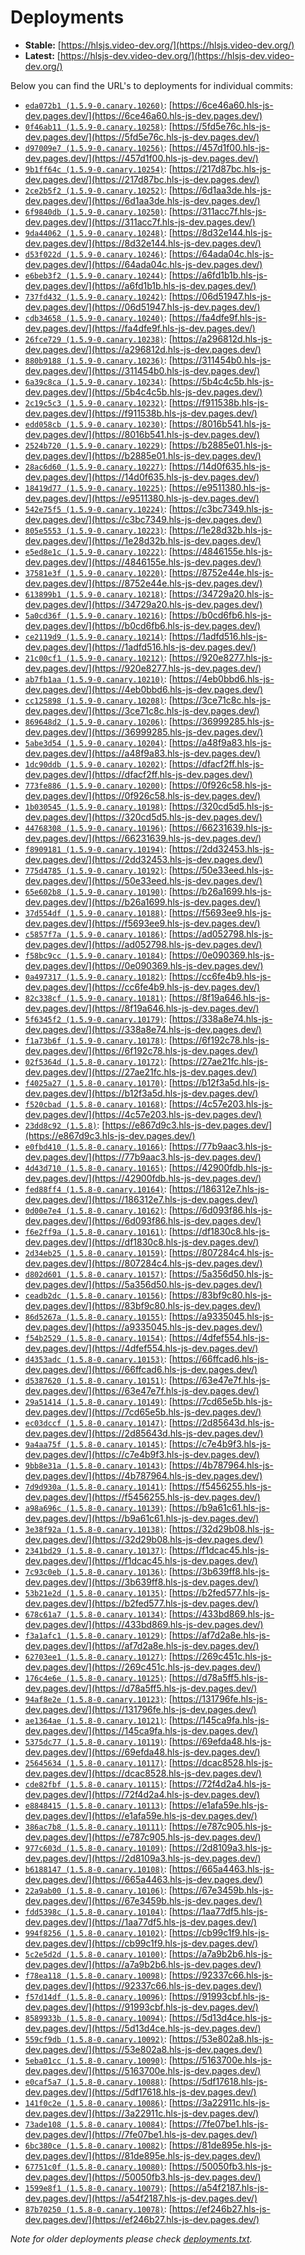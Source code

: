 # Deployments

- **Stable:** [https://hlsjs.video-dev.org/](https://hlsjs.video-dev.org/)
- **Latest:** [https://hlsjs-dev.video-dev.org/](https://hlsjs-dev.video-dev.org/)

Below you can find the URL's to deployments for individual commits:

- [`eda072b1 (1.5.9-0.canary.10260)`](https://github.com/video-dev/hls.js/commit/eda072b1c33f3753598d20752af124f41594c568): [https://6ce46a60.hls-js-dev.pages.dev/](https://6ce46a60.hls-js-dev.pages.dev/)
- [`0f46ab11 (1.5.9-0.canary.10258)`](https://github.com/video-dev/hls.js/commit/0f46ab111a11ded3055daf5bbab0c083e54fd422): [https://5fd5e76c.hls-js-dev.pages.dev/](https://5fd5e76c.hls-js-dev.pages.dev/)
- [`d97009e7 (1.5.9-0.canary.10256)`](https://github.com/video-dev/hls.js/commit/d97009e7c4c3ea64773fb08d61bc31ac8e126ada): [https://457d1f00.hls-js-dev.pages.dev/](https://457d1f00.hls-js-dev.pages.dev/)
- [`9b1ff64c (1.5.9-0.canary.10254)`](https://github.com/video-dev/hls.js/commit/9b1ff64c0d8291b9db794cbc3ff7dcd9c2d25e33): [https://217d87bc.hls-js-dev.pages.dev/](https://217d87bc.hls-js-dev.pages.dev/)
- [`2ce2b5f2 (1.5.9-0.canary.10252)`](https://github.com/video-dev/hls.js/commit/2ce2b5f2cb22113c7a87d8675f0dab867442e8ce): [https://6d1aa3de.hls-js-dev.pages.dev/](https://6d1aa3de.hls-js-dev.pages.dev/)
- [`6f9840db (1.5.9-0.canary.10250)`](https://github.com/video-dev/hls.js/commit/6f9840db3a52d269f52a58fd24557d7087a29a49): [https://311acc7f.hls-js-dev.pages.dev/](https://311acc7f.hls-js-dev.pages.dev/)
- [`9da44062 (1.5.9-0.canary.10248)`](https://github.com/video-dev/hls.js/commit/9da44062f6c1e78b89b331db96e53a008e732df9): [https://8d32e144.hls-js-dev.pages.dev/](https://8d32e144.hls-js-dev.pages.dev/)
- [`d53f022d (1.5.9-0.canary.10246)`](https://github.com/video-dev/hls.js/commit/d53f022d8f23b34ac3608746ca6a8d9ba5eeb644): [https://64ada04c.hls-js-dev.pages.dev/](https://64ada04c.hls-js-dev.pages.dev/)
- [`e6beb3f2 (1.5.9-0.canary.10244)`](https://github.com/video-dev/hls.js/commit/e6beb3f2ddcfe54a5de0a2d1ffddb4e4729f13ca): [https://a6fd1b1b.hls-js-dev.pages.dev/](https://a6fd1b1b.hls-js-dev.pages.dev/)
- [`737fd432 (1.5.9-0.canary.10242)`](https://github.com/video-dev/hls.js/commit/737fd4323b927065fda2177b668b805f799e3d62): [https://06d51947.hls-js-dev.pages.dev/](https://06d51947.hls-js-dev.pages.dev/)
- [`cdb34658 (1.5.9-0.canary.10240)`](https://github.com/video-dev/hls.js/commit/cdb34658a2e94c842ea95113e418859d5c2ede94): [https://fa4dfe9f.hls-js-dev.pages.dev/](https://fa4dfe9f.hls-js-dev.pages.dev/)
- [`26fce729 (1.5.9-0.canary.10238)`](https://github.com/video-dev/hls.js/commit/26fce729ffdb6ad669e9874f37b8a03cccc12b92): [https://a296812d.hls-js-dev.pages.dev/](https://a296812d.hls-js-dev.pages.dev/)
- [`880b9188 (1.5.9-0.canary.10236)`](https://github.com/video-dev/hls.js/commit/880b9188010a4b2e7b2d868a7b7846f5a7f787be): [https://311454b0.hls-js-dev.pages.dev/](https://311454b0.hls-js-dev.pages.dev/)
- [`6a39c8ca (1.5.9-0.canary.10234)`](https://github.com/video-dev/hls.js/commit/6a39c8ca15a181ea07a6c179f0df37f7e8d0bd19): [https://5b4c4c5b.hls-js-dev.pages.dev/](https://5b4c4c5b.hls-js-dev.pages.dev/)
- [`2c19c5c3 (1.5.9-0.canary.10232)`](https://github.com/video-dev/hls.js/commit/2c19c5c389557006511546a42d6efe907d0025fe): [https://f911538b.hls-js-dev.pages.dev/](https://f911538b.hls-js-dev.pages.dev/)
- [`edd058cb (1.5.9-0.canary.10230)`](https://github.com/video-dev/hls.js/commit/edd058cb43ac4102e018f5f90a2c45a1dfd60519): [https://8016b541.hls-js-dev.pages.dev/](https://8016b541.hls-js-dev.pages.dev/)
- [`2524b720 (1.5.9-0.canary.10229)`](https://github.com/video-dev/hls.js/commit/2524b720caa75a10264237a7c197aa6f5ce3d7ab): [https://b2885e01.hls-js-dev.pages.dev/](https://b2885e01.hls-js-dev.pages.dev/)
- [`28ac6d60 (1.5.9-0.canary.10227)`](https://github.com/video-dev/hls.js/commit/28ac6d60fb47eec1500058c6b752eea1d76a4c80): [https://14d0f635.hls-js-dev.pages.dev/](https://14d0f635.hls-js-dev.pages.dev/)
- [`18419d77 (1.5.9-0.canary.10225)`](https://github.com/video-dev/hls.js/commit/18419d772edb5e1642064d0ae0c789a9ee604d46): [https://e9511380.hls-js-dev.pages.dev/](https://e9511380.hls-js-dev.pages.dev/)
- [`542e75f5 (1.5.9-0.canary.10224)`](https://github.com/video-dev/hls.js/commit/542e75f5baaeb14b025521ee6f96a0420893e502): [https://c3bc7349.hls-js-dev.pages.dev/](https://c3bc7349.hls-js-dev.pages.dev/)
- [`805e5553 (1.5.9-0.canary.10223)`](https://github.com/video-dev/hls.js/commit/805e55535e1a4150c2cfbaf88f6f81bfe24a8df0): [https://1e28d32b.hls-js-dev.pages.dev/](https://1e28d32b.hls-js-dev.pages.dev/)
- [`e5ed8e1c (1.5.9-0.canary.10222)`](https://github.com/video-dev/hls.js/commit/e5ed8e1ce710dad6b50d3ab053d8f57a3ad902af): [https://4846155e.hls-js-dev.pages.dev/](https://4846155e.hls-js-dev.pages.dev/)
- [`37581e3f (1.5.9-0.canary.10220)`](https://github.com/video-dev/hls.js/commit/37581e3f919963b1f7f0a7ace62c037deaeb8242): [https://8752e44e.hls-js-dev.pages.dev/](https://8752e44e.hls-js-dev.pages.dev/)
- [`613899b1 (1.5.9-0.canary.10218)`](https://github.com/video-dev/hls.js/commit/613899b1b4ca0de391965ca557a9b396a0bc7f5c): [https://34729a20.hls-js-dev.pages.dev/](https://34729a20.hls-js-dev.pages.dev/)
- [`5a0cd36f (1.5.9-0.canary.10216)`](https://github.com/video-dev/hls.js/commit/5a0cd36ff35ae3ac9f6c0785bf10b62f0b449b03): [https://b0cd6fb6.hls-js-dev.pages.dev/](https://b0cd6fb6.hls-js-dev.pages.dev/)
- [`ce2119d9 (1.5.9-0.canary.10214)`](https://github.com/video-dev/hls.js/commit/ce2119d9dc25823d97d31d7b8d0163574e2ca47b): [https://1adfd516.hls-js-dev.pages.dev/](https://1adfd516.hls-js-dev.pages.dev/)
- [`21c00cf1 (1.5.9-0.canary.10212)`](https://github.com/video-dev/hls.js/commit/21c00cf1a7becab3d269629719f4164e2645709a): [https://920e8277.hls-js-dev.pages.dev/](https://920e8277.hls-js-dev.pages.dev/)
- [`ab7fb1aa (1.5.9-0.canary.10210)`](https://github.com/video-dev/hls.js/commit/ab7fb1aa82d91b690de7b047678945b650dc1101): [https://4eb0bbd6.hls-js-dev.pages.dev/](https://4eb0bbd6.hls-js-dev.pages.dev/)
- [`cc125898 (1.5.9-0.canary.10208)`](https://github.com/video-dev/hls.js/commit/cc1258986ad1f0d989aac205622f3b48e4fe4845): [https://3ce71c8c.hls-js-dev.pages.dev/](https://3ce71c8c.hls-js-dev.pages.dev/)
- [`869648d2 (1.5.9-0.canary.10206)`](https://github.com/video-dev/hls.js/commit/869648d20714dda92080dfeb81b9cd6b71daa75b): [https://36999285.hls-js-dev.pages.dev/](https://36999285.hls-js-dev.pages.dev/)
- [`5abe3d54 (1.5.9-0.canary.10204)`](https://github.com/video-dev/hls.js/commit/5abe3d54c2d6998666ac050e6fc779bdcc42bb9a): [https://a48f9a83.hls-js-dev.pages.dev/](https://a48f9a83.hls-js-dev.pages.dev/)
- [`1dc90ddb (1.5.9-0.canary.10202)`](https://github.com/video-dev/hls.js/commit/1dc90ddb96c8a11241d0ebb2710f0f1dba936129): [https://dfacf2ff.hls-js-dev.pages.dev/](https://dfacf2ff.hls-js-dev.pages.dev/)
- [`773fe886 (1.5.9-0.canary.10200)`](https://github.com/video-dev/hls.js/commit/773fe886ed45cc83a015045c314763953b9a49d9): [https://0f926c58.hls-js-dev.pages.dev/](https://0f926c58.hls-js-dev.pages.dev/)
- [`1b030545 (1.5.9-0.canary.10198)`](https://github.com/video-dev/hls.js/commit/1b0305459ae85f431a7614c7cebf328c6d185c1b): [https://320cd5d5.hls-js-dev.pages.dev/](https://320cd5d5.hls-js-dev.pages.dev/)
- [`44768308 (1.5.9-0.canary.10196)`](https://github.com/video-dev/hls.js/commit/447683084891b0e316c87100f5775ab8fc143c47): [https://66231639.hls-js-dev.pages.dev/](https://66231639.hls-js-dev.pages.dev/)
- [`f8909181 (1.5.9-0.canary.10194)`](https://github.com/video-dev/hls.js/commit/f890918198f12d533a055eeba3901f9ae01da91f): [https://2dd32453.hls-js-dev.pages.dev/](https://2dd32453.hls-js-dev.pages.dev/)
- [`775d4785 (1.5.9-0.canary.10192)`](https://github.com/video-dev/hls.js/commit/775d4785d5cc914ff5b742ea899a9bbc679704d7): [https://50e33eed.hls-js-dev.pages.dev/](https://50e33eed.hls-js-dev.pages.dev/)
- [`65e602b8 (1.5.9-0.canary.10190)`](https://github.com/video-dev/hls.js/commit/65e602b8ea22d84741a481bdec35df23aa3c35bb): [https://b26a1699.hls-js-dev.pages.dev/](https://b26a1699.hls-js-dev.pages.dev/)
- [`37d554df (1.5.9-0.canary.10188)`](https://github.com/video-dev/hls.js/commit/37d554df2e806bf242d10a2207164747fa48b5de): [https://f5693ee9.hls-js-dev.pages.dev/](https://f5693ee9.hls-js-dev.pages.dev/)
- [`c5857f7a (1.5.9-0.canary.10186)`](https://github.com/video-dev/hls.js/commit/c5857f7afd72c0c05e1cfa406e311aa8cc38f4b3): [https://ad052798.hls-js-dev.pages.dev/](https://ad052798.hls-js-dev.pages.dev/)
- [`f58bc9cc (1.5.9-0.canary.10184)`](https://github.com/video-dev/hls.js/commit/f58bc9cc40907cade9ad325ea0694eb986c9a6be): [https://0e090369.hls-js-dev.pages.dev/](https://0e090369.hls-js-dev.pages.dev/)
- [`0a497317 (1.5.9-0.canary.10182)`](https://github.com/video-dev/hls.js/commit/0a497317de8e73e6ad0f35bc06c8b327e10c995f): [https://cc6fe4b9.hls-js-dev.pages.dev/](https://cc6fe4b9.hls-js-dev.pages.dev/)
- [`82c338cf (1.5.9-0.canary.10181)`](https://github.com/video-dev/hls.js/commit/82c338cf9e4cafca11b7dfcb2a3f95b08d48d630): [https://8f19a646.hls-js-dev.pages.dev/](https://8f19a646.hls-js-dev.pages.dev/)
- [`5f6345f2 (1.5.9-0.canary.10179)`](https://github.com/video-dev/hls.js/commit/5f6345f22edcfd0766f89b04c1f1e7e2b1571971): [https://338a8e74.hls-js-dev.pages.dev/](https://338a8e74.hls-js-dev.pages.dev/)
- [`f1a73b6f (1.5.9-0.canary.10178)`](https://github.com/video-dev/hls.js/commit/f1a73b6f39fe1b1f58b2292348c33dd3b890ed3c): [https://6f192c78.hls-js-dev.pages.dev/](https://6f192c78.hls-js-dev.pages.dev/)
- [`02f5364d (1.5.8-0.canary.10172)`](https://github.com/video-dev/hls.js/commit/02f5364d801847873aecd5a215f2865f68421de3): [https://27ae21fc.hls-js-dev.pages.dev/](https://27ae21fc.hls-js-dev.pages.dev/)
- [`f4025a27 (1.5.8-0.canary.10170)`](https://github.com/video-dev/hls.js/commit/f4025a27853ec21d43c75a980124fbbc7b5e206d): [https://b12f3a5d.hls-js-dev.pages.dev/](https://b12f3a5d.hls-js-dev.pages.dev/)
- [`f520cbad (1.5.8-0.canary.10168)`](https://github.com/video-dev/hls.js/commit/f520cbad23ff991c1ab3c07a55e31e875808ab67): [https://4c57e203.hls-js-dev.pages.dev/](https://4c57e203.hls-js-dev.pages.dev/)
- [`23dd8c92 (1.5.8)`](https://github.com/video-dev/hls.js/commit/23dd8c92129c16f035ffa19bf79a77263375197c): [https://e867d9c3.hls-js-dev.pages.dev/](https://e867d9c3.hls-js-dev.pages.dev/)
- [`e0fbd410 (1.5.8-0.canary.10166)`](https://github.com/video-dev/hls.js/commit/e0fbd4108af41d918a9499d6455b34bf6b7faafe): [https://77b9aac3.hls-js-dev.pages.dev/](https://77b9aac3.hls-js-dev.pages.dev/)
- [`4d43d710 (1.5.8-0.canary.10165)`](https://github.com/video-dev/hls.js/commit/4d43d7109940926859dff85dce4495716538b4ec): [https://42900fdb.hls-js-dev.pages.dev/](https://42900fdb.hls-js-dev.pages.dev/)
- [`fed88ff4 (1.5.8-0.canary.10164)`](https://github.com/video-dev/hls.js/commit/fed88ff41b8b2a05a3341805a6c3ee6f86b07d87): [https://186312e7.hls-js-dev.pages.dev/](https://186312e7.hls-js-dev.pages.dev/)
- [`0d00e7e4 (1.5.8-0.canary.10162)`](https://github.com/video-dev/hls.js/commit/0d00e7e4e72193970d3596037882a2159c2e5f6b): [https://6d093f86.hls-js-dev.pages.dev/](https://6d093f86.hls-js-dev.pages.dev/)
- [`f6e2ff9a (1.5.8-0.canary.10161)`](https://github.com/video-dev/hls.js/commit/f6e2ff9a908c472abca54a93f6e3679883ccfe51): [https://df1830c8.hls-js-dev.pages.dev/](https://df1830c8.hls-js-dev.pages.dev/)
- [`2d34eb25 (1.5.8-0.canary.10159)`](https://github.com/video-dev/hls.js/commit/2d34eb25010e3bcbbd49adb4e1f81079543f9526): [https://807284c4.hls-js-dev.pages.dev/](https://807284c4.hls-js-dev.pages.dev/)
- [`d802d601 (1.5.8-0.canary.10157)`](https://github.com/video-dev/hls.js/commit/d802d6013c7044cdfc7db6963643abbcf1b2d351): [https://5a356d50.hls-js-dev.pages.dev/](https://5a356d50.hls-js-dev.pages.dev/)
- [`ceadb2dc (1.5.8-0.canary.10156)`](https://github.com/video-dev/hls.js/commit/ceadb2dce46dde6c709c966d7585e7b1164936c0): [https://83bf9c80.hls-js-dev.pages.dev/](https://83bf9c80.hls-js-dev.pages.dev/)
- [`86d5267a (1.5.8-0.canary.10155)`](https://github.com/video-dev/hls.js/commit/86d5267abb96e8f8afc90aca3a534fe51ae7620a): [https://a9335045.hls-js-dev.pages.dev/](https://a9335045.hls-js-dev.pages.dev/)
- [`f54b2529 (1.5.8-0.canary.10154)`](https://github.com/video-dev/hls.js/commit/f54b2529edb5bc869271e8d653ac9d8876cd3d25): [https://4dfef554.hls-js-dev.pages.dev/](https://4dfef554.hls-js-dev.pages.dev/)
- [`d4353adc (1.5.8-0.canary.10153)`](https://github.com/video-dev/hls.js/commit/d4353adc285ae2df3c776e62e649e430ea2e454f): [https://66ffcad6.hls-js-dev.pages.dev/](https://66ffcad6.hls-js-dev.pages.dev/)
- [`d5387620 (1.5.8-0.canary.10151)`](https://github.com/video-dev/hls.js/commit/d5387620ff811721ab1633a911f45694b6c142b5): [https://63e47e7f.hls-js-dev.pages.dev/](https://63e47e7f.hls-js-dev.pages.dev/)
- [`29a51414 (1.5.8-0.canary.10149)`](https://github.com/video-dev/hls.js/commit/29a5141492f0034ac05250ca712f7874abeee128): [https://7cd65e5b.hls-js-dev.pages.dev/](https://7cd65e5b.hls-js-dev.pages.dev/)
- [`ec03dccf (1.5.8-0.canary.10147)`](https://github.com/video-dev/hls.js/commit/ec03dccf458399d89d117aa0b5882f9c7af314af): [https://2d85643d.hls-js-dev.pages.dev/](https://2d85643d.hls-js-dev.pages.dev/)
- [`9a4aa75f (1.5.8-0.canary.10145)`](https://github.com/video-dev/hls.js/commit/9a4aa75fa015fca178ad8f9c6f61f4a133d27b47): [https://c7e4b9f3.hls-js-dev.pages.dev/](https://c7e4b9f3.hls-js-dev.pages.dev/)
- [`9bb8e31a (1.5.8-0.canary.10143)`](https://github.com/video-dev/hls.js/commit/9bb8e31a2959a652b6a09d3a01dbbd865433de5a): [https://4b787964.hls-js-dev.pages.dev/](https://4b787964.hls-js-dev.pages.dev/)
- [`7d9d930a (1.5.8-0.canary.10141)`](https://github.com/video-dev/hls.js/commit/7d9d930ad1af00c70e75dc6e0d178805d6a35932): [https://f5456255.hls-js-dev.pages.dev/](https://f5456255.hls-js-dev.pages.dev/)
- [`a98a696c (1.5.8-0.canary.10139)`](https://github.com/video-dev/hls.js/commit/a98a696cfaeb8ee5327124404a8dd0db323d726a): [https://b9a61c61.hls-js-dev.pages.dev/](https://b9a61c61.hls-js-dev.pages.dev/)
- [`3e38f92a (1.5.8-0.canary.10138)`](https://github.com/video-dev/hls.js/commit/3e38f92ae24a74fb9cdf8bd7209d0022c7dfcb1f): [https://32d29b08.hls-js-dev.pages.dev/](https://32d29b08.hls-js-dev.pages.dev/)
- [`2341bd29 (1.5.8-0.canary.10137)`](https://github.com/video-dev/hls.js/commit/2341bd29ea287a942a6aa97067856f5e77666039): [https://f1dcac45.hls-js-dev.pages.dev/](https://f1dcac45.hls-js-dev.pages.dev/)
- [`7c93c0eb (1.5.8-0.canary.10136)`](https://github.com/video-dev/hls.js/commit/7c93c0eb6e4b9aab7cdc48ad2ff7dd17175570a6): [https://3b639ff8.hls-js-dev.pages.dev/](https://3b639ff8.hls-js-dev.pages.dev/)
- [`53b21e2d (1.5.8-0.canary.10135)`](https://github.com/video-dev/hls.js/commit/53b21e2d96136f60597e8b8f12e55c048201a53b): [https://b2fed577.hls-js-dev.pages.dev/](https://b2fed577.hls-js-dev.pages.dev/)
- [`678c61a7 (1.5.8-0.canary.10134)`](https://github.com/video-dev/hls.js/commit/678c61a7a74ed683cf65722a85b0d21848649db6): [https://433bd869.hls-js-dev.pages.dev/](https://433bd869.hls-js-dev.pages.dev/)
- [`f3a1afc1 (1.5.8-0.canary.10129)`](https://github.com/video-dev/hls.js/commit/f3a1afc1032634e457ec8f9c71c606e8326cad11): [https://af7d2a8e.hls-js-dev.pages.dev/](https://af7d2a8e.hls-js-dev.pages.dev/)
- [`62703ee1 (1.5.8-0.canary.10127)`](https://github.com/video-dev/hls.js/commit/62703ee1b2ee37b60ef9477672dd3117066c9d39): [https://269c451c.hls-js-dev.pages.dev/](https://269c451c.hls-js-dev.pages.dev/)
- [`176c4e6e (1.5.8-0.canary.10125)`](https://github.com/video-dev/hls.js/commit/176c4e6ed2ff0f58b90489794c66b8fe7cff81cd): [https://d78a5ff5.hls-js-dev.pages.dev/](https://d78a5ff5.hls-js-dev.pages.dev/)
- [`94af8e2e (1.5.8-0.canary.10123)`](https://github.com/video-dev/hls.js/commit/94af8e2e9f3c362163e5cd7d73ecb2c1d1b485cf): [https://131796fe.hls-js-dev.pages.dev/](https://131796fe.hls-js-dev.pages.dev/)
- [`ae1364ae (1.5.8-0.canary.10121)`](https://github.com/video-dev/hls.js/commit/ae1364ae800040b1cdbdddf80de1150e8caa8d7f): [https://145ca9fa.hls-js-dev.pages.dev/](https://145ca9fa.hls-js-dev.pages.dev/)
- [`5375dc77 (1.5.8-0.canary.10119)`](https://github.com/video-dev/hls.js/commit/5375dc774db9ebf783196635f7a5fdaa8bfb3c99): [https://69efda48.hls-js-dev.pages.dev/](https://69efda48.hls-js-dev.pages.dev/)
- [`25645634 (1.5.8-0.canary.10117)`](https://github.com/video-dev/hls.js/commit/25645634e24875bc7db82a822248a7c0165da2bf): [https://dcac8528.hls-js-dev.pages.dev/](https://dcac8528.hls-js-dev.pages.dev/)
- [`cde82fbf (1.5.8-0.canary.10115)`](https://github.com/video-dev/hls.js/commit/cde82fbfc586040ee174528aa4dd1ed73f63aee0): [https://72f4d2a4.hls-js-dev.pages.dev/](https://72f4d2a4.hls-js-dev.pages.dev/)
- [`e8848415 (1.5.8-0.canary.10113)`](https://github.com/video-dev/hls.js/commit/e88484153ec887361b2a42f6ad8cacd228cb22e2): [https://e1afa59e.hls-js-dev.pages.dev/](https://e1afa59e.hls-js-dev.pages.dev/)
- [`386ac7b8 (1.5.8-0.canary.10111)`](https://github.com/video-dev/hls.js/commit/386ac7b8874c8f0c1ca2bf3fcae27c0b761ec774): [https://e787c905.hls-js-dev.pages.dev/](https://e787c905.hls-js-dev.pages.dev/)
- [`977c603d (1.5.8-0.canary.10109)`](https://github.com/video-dev/hls.js/commit/977c603dd21fff6b79299fd144ba77f5aff9a5b1): [https://2d8109a3.hls-js-dev.pages.dev/](https://2d8109a3.hls-js-dev.pages.dev/)
- [`b6188147 (1.5.8-0.canary.10108)`](https://github.com/video-dev/hls.js/commit/b618814723dce5906b4c6db364dda153df4a20b5): [https://665a4463.hls-js-dev.pages.dev/](https://665a4463.hls-js-dev.pages.dev/)
- [`22a9ab00 (1.5.8-0.canary.10106)`](https://github.com/video-dev/hls.js/commit/22a9ab00a0de47c67ffb54e67a301932e1228ccb): [https://67e3459b.hls-js-dev.pages.dev/](https://67e3459b.hls-js-dev.pages.dev/)
- [`fdd5398c (1.5.8-0.canary.10104)`](https://github.com/video-dev/hls.js/commit/fdd5398c926a2576f74279e7bdf9e748d96c14e8): [https://1aa77df5.hls-js-dev.pages.dev/](https://1aa77df5.hls-js-dev.pages.dev/)
- [`994f8256 (1.5.8-0.canary.10102)`](https://github.com/video-dev/hls.js/commit/994f8256a190552c52fdaa7539c4855898d2066e): [https://cb99c1f9.hls-js-dev.pages.dev/](https://cb99c1f9.hls-js-dev.pages.dev/)
- [`5c2e5d2d (1.5.8-0.canary.10100)`](https://github.com/video-dev/hls.js/commit/5c2e5d2d041cb0ff69f2aeb0705699e2d7115139): [https://a7a9b2b6.hls-js-dev.pages.dev/](https://a7a9b2b6.hls-js-dev.pages.dev/)
- [`f78ea118 (1.5.8-0.canary.10098)`](https://github.com/video-dev/hls.js/commit/f78ea118e24661701fc97e7ab8d9b2f4dd79e354): [https://92337c66.hls-js-dev.pages.dev/](https://92337c66.hls-js-dev.pages.dev/)
- [`f57d14df (1.5.8-0.canary.10096)`](https://github.com/video-dev/hls.js/commit/f57d14df0e52f93bd9b22074ac582a000fa83e2a): [https://91993cbf.hls-js-dev.pages.dev/](https://91993cbf.hls-js-dev.pages.dev/)
- [`8589933b (1.5.8-0.canary.10094)`](https://github.com/video-dev/hls.js/commit/8589933b592fa2f269d50021c9a9dd0350cc7f5e): [https://5d13d4ce.hls-js-dev.pages.dev/](https://5d13d4ce.hls-js-dev.pages.dev/)
- [`559cf9db (1.5.8-0.canary.10092)`](https://github.com/video-dev/hls.js/commit/559cf9dbd02c82ae2c876abac5f836a97442066e): [https://53e802a8.hls-js-dev.pages.dev/](https://53e802a8.hls-js-dev.pages.dev/)
- [`5eba01cc (1.5.8-0.canary.10090)`](https://github.com/video-dev/hls.js/commit/5eba01cc0f70091ee16a1b58b09193b453fda843): [https://5163700e.hls-js-dev.pages.dev/](https://5163700e.hls-js-dev.pages.dev/)
- [`e0caf5a7 (1.5.8-0.canary.10088)`](https://github.com/video-dev/hls.js/commit/e0caf5a797ee8c2baec53bc6ccf83b25b8461ec9): [https://5df17618.hls-js-dev.pages.dev/](https://5df17618.hls-js-dev.pages.dev/)
- [`141f0c2e (1.5.8-0.canary.10086)`](https://github.com/video-dev/hls.js/commit/141f0c2e723b0e541c1779230b7c4540a1af95a6): [https://3a22911c.hls-js-dev.pages.dev/](https://3a22911c.hls-js-dev.pages.dev/)
- [`73ade108 (1.5.8-0.canary.10084)`](https://github.com/video-dev/hls.js/commit/73ade108df22b9bfb3d6253e7e5cd6f7c47808c0): [https://7fe07be1.hls-js-dev.pages.dev/](https://7fe07be1.hls-js-dev.pages.dev/)
- [`6bc380ce (1.5.8-0.canary.10082)`](https://github.com/video-dev/hls.js/commit/6bc380ce1e6e77f60203e6348ec159d1a992aae9): [https://81de895e.hls-js-dev.pages.dev/](https://81de895e.hls-js-dev.pages.dev/)
- [`67751c0f (1.5.8-0.canary.10080)`](https://github.com/video-dev/hls.js/commit/67751c0f5227ea037f5339b1ff75a98bf52032e3): [https://50050fb3.hls-js-dev.pages.dev/](https://50050fb3.hls-js-dev.pages.dev/)
- [`1599e8f1 (1.5.8-0.canary.10079)`](https://github.com/video-dev/hls.js/commit/1599e8f1ff821665223034247432a4942493b852): [https://a54f2187.hls-js-dev.pages.dev/](https://a54f2187.hls-js-dev.pages.dev/)
- [`87b70250 (1.5.8-0.canary.10078)`](https://github.com/video-dev/hls.js/commit/87b70250981df1b55d8137f8ed750c66b80c11dc): [https://ef246b27.hls-js-dev.pages.dev/](https://ef246b27.hls-js-dev.pages.dev/)

_Note for older deployments please check [deployments.txt](./deployments.txt)._
